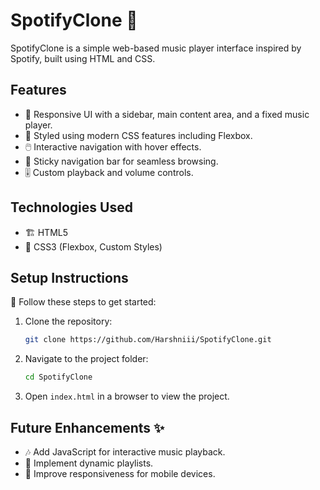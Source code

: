 # SpotifyClone 🎵

SpotifyClone is a simple web-based music player interface inspired by Spotify, built using HTML and CSS. 

## Features 
- 🎵 Responsive UI with a sidebar, main content area, and a fixed music player.
- 🎨 Styled using modern CSS features including Flexbox.
- 🖱️ Interactive navigation with hover effects.
- 📌 Sticky navigation bar for seamless browsing.
- 🎚️ Custom playback and volume controls.

## Technologies Used 
- 🏗️ HTML5
- 🎨 CSS3 (Flexbox, Custom Styles)

## Setup Instructions 
🎵 Follow these steps to get started:
1. Clone the repository:
   ```sh
   git clone https://github.com/Harshniii/SpotifyClone.git
   ```
2. Navigate to the project folder:
   ```sh
   cd SpotifyClone
   ```
3. Open `index.html` in a browser to view the project. 

## Future Enhancements ✨
- 🎶 Add JavaScript for interactive music playback.
- 📜 Implement dynamic playlists.
- 📱 Improve responsiveness for mobile devices.



